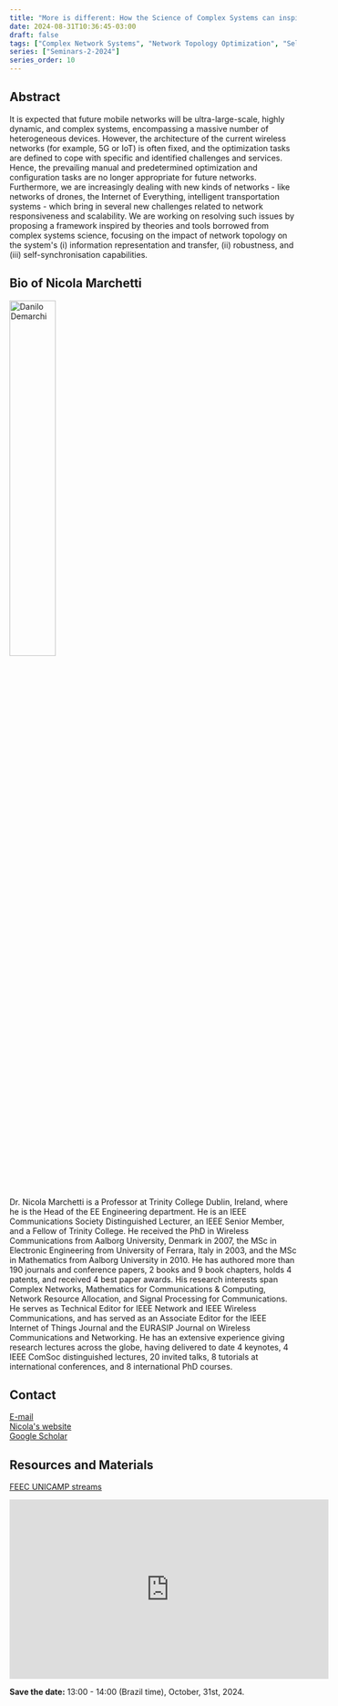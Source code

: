 ```yaml
---
title: "More is different: How the Science of Complex Systems can inspire Future Autonomous Networks"
date: 2024-08-31T10:36:45-03:00
draft: false
tags: ["Complex Network Systems", "Network Topology Optimization", "Self-Organizing Networks"]
series: ["Seminars-2-2024"]
series_order: 10
---
```


## Abstract
It is expected that future mobile networks will be ultra-large-scale, highly dynamic, and complex systems, encompassing a massive number of heterogeneous devices. However, the architecture of the current wireless networks (for example, 5G or IoT) is often fixed, and the optimization tasks are defined to cope with specific and identified challenges and services. Hence, the prevailing manual and predetermined optimization and configuration tasks are no longer appropriate for future networks. Furthermore, we are increasingly dealing with new kinds of networks - like networks of drones, the Internet of Everything, intelligent transportation systems - which bring in several new challenges related to network responsiveness and scalability. We are working on resolving such issues by proposing a framework inspired by theories and tools borrowed from complex systems science, focusing on the impact of network topology on the system's (i) information representation and transfer, (ii) robustness, and (iii) self-synchronisation capabilities.


## Bio of Nicola Marchetti
<img alt="Danilo Demarchi" src="/seminars/seminars-2-2024/10/nicola_marchetti.png" style="width: 40%; height: 160x;">

Dr. Nicola Marchetti is a Professor at Trinity College Dublin, Ireland, where he is the Head of the EE Engineering department.  He is an IEEE Communications Society Distinguished Lecturer, an IEEE Senior Member, and a Fellow of Trinity College. He received the  PhD in Wireless Communications from Aalborg University, Denmark in 2007, the MSc in Electronic Engineering from University of Ferrara, Italy in 2003,  and the MSc in Mathematics from Aalborg University in 2010. He has authored more than 190 journals and conference papers, 2 books and 9 book chapters,  holds 4 patents, and received 4 best paper awards. His research interests span Complex Networks, Mathematics for Communications & Computing,  Network Resource Allocation, and Signal Processing for Communications. He serves as Technical Editor for IEEE Network and IEEE Wireless Communications,  and has served as an Associate Editor for the IEEE Internet of Things Journal and the EURASIP Journal on Wireless Communications and Networking. He has an extensive experience giving research lectures across the globe, having delivered to date 4 keynotes, 4 IEEE ComSoc distinguished lectures, 20 invited talks, 8 tutorials at international conferences, and 8 international PhD courses.

## Contact
[E-mail](nicola.marchetti@tcd.ie) \
[Nicola's website](https://nicolamarchetti.wordpress.com/) \
[Google Scholar](https://scholar.google.com/citations?hl=pt-BR&user=Md1CE-4AAAAJ)

## Resources and Materials

[FEEC UNICAMP streams](https://www.youtube.com/@feec-unicamp/streams)

<iframe width="560" height="315" src="https://www.youtube.com/embed/5NGPnToBWyo" title="YouTube video player" frameborder="0" allow="accelerometer; autoplay; clipboard-write; encrypted-media; gyroscope; picture-in-picture; web-share" allowfullscreen></iframe>


**Save the date:** 13:00 - 14:00 (Brazil time), October, 31st, 2024.

